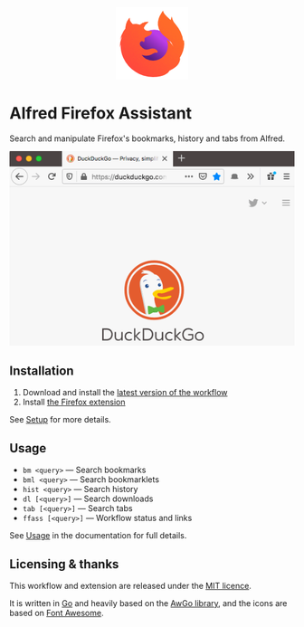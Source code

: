 <div align="center">
  <img src="icon.png" alt="Alfred-Firefox icon" title="Alfred-Firefox icon"/>
</div>

Alfred Firefox Assistant
========================

Search and manipulate Firefox's bookmarks, history and tabs from Alfred.

![Animated demo of workflow in use][demo]


Installation
------------

1. Download and install the [latest version of the workflow][workflow]
2. Install [the Firefox extension][addon]

See [Setup](doc/setup.md) for more details.


Usage
-----

- `bm <query>` — Search bookmarks
- `bml <query>` — Search bookmarklets
- `hist <query>` — Search history
- `dl [<query>]` — Search downloads
- `tab [<query>]` — Search tabs
- `ffass [<query>]` — Workflow status and links

See [Usage](doc/usage.md) in the documentation for full details.


Licensing & thanks
------------------

This workflow and extension are released under the [MIT licence][licence].

It is written in [Go][go] and heavily based on the [AwGo library][awgo], and the icons are based on [Font Awesome][fontawesome].


[addon]: https://blah
[licence]: LICENCE.txt
[workflow]: https://github.com/deanishe/alfred-firefox/releases/latest
[demo]: demo.gif
[go]: https://golang.org
[awgo]: https://github.com/deanishe/awgo
[fontawesome]: https://fontawesome.com/

